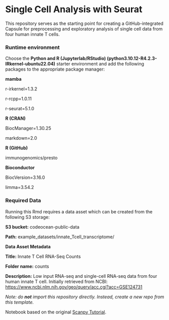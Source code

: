 # Single Cell Analysis with Seurat 

This repository serves as the starting point for creating a GitHub-integrated Capsule for preprocessing and exploratory analysis of single cell data from four human innate T cells.  

### Runtime environment

Choose the **Python and R (Jupyterlab/RStudio) (python3.10.12-R4.2.3-IRkernel-ubuntu22.04)** starter environment and add the following packages to the appropriate package manager:

**mamba**

r-irkernel=1.3.2

r-rcpp=1.0.11

r-seurat=5.1.0

**R (CRAN)**

BiocManager=1.30.25

markdown=2.0

**R (GitHub)**

immunogenomics/presto

**Bioconductor**

BiocVersion=3.16.0

limma=3.54.2

### Required Data

Running this Rmd requires a data asset which can be created from the following S3 storage:

**S3 bucket:** codeocean-public-data

**Path:** example_datasets/innate_Tcell_transcriptome/

**Data Asset Metadata**

**Title:** Innate T Cell RNA-Seq Counts

**Folder name:** counts

**Description:** Low input RNA-seq and single-cell RNA-seq data from four human innate T cell. Initially retrieved from NCBI: https://www.ncbi.nlm.nih.gov/geo/query/acc.cgi?acc=GSE124731


*Note: do **not** import this repository directly. Instead, create a new repo from this template.*

Notebook based on the original [Scanpy Tutorial](https://scanpy-tutorials.readthedocs.io/en/latest/pbmc3k.html). 
